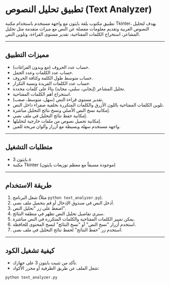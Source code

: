 # تطبيق تحليل النصوص (Text Analyzer)

تطبيق مكتوب بلغة بايثون مع واجهة مستخدم باستخدام مكتبة Tkinter، يهدف لتحليل النصوص العربية وتقديم معلومات مفصلة عن النص مع ميزات متقدمة مثل تحليل المشاعر، استخراج الكلمات المفتاحية، تقدير مستوى القراءة، وتلوين النص.

---

## مميزات التطبيق

- حساب عدد الحروف (مع وبدون الفراغات).
- حساب عدد الكلمات وعدد الجمل.
- حساب متوسط طول الكلمة وكثافة الحروف.
- حساب عدد الكلمات الفريدة ونسبة التكرار.
- تحليل المشاعر (إيجابي، سلبي، محايد) بناءً على كلمات محددة.
- استخراج أهم الكلمات المفتاحية.
- تقدير مستوى قراءة النص (سهل، متوسط، صعب).
- تلوين الكلمات المفتاحية باللون الأزرق والكلمات المتكررة بخلفية صفراء داخل النص.
- إمكانية نسخ النص الأصلي ونسخ نتائج التحليل مباشرة.
- إمكانية حفظ نتائج التحليل في ملف نصي.
- إمكانية تحميل نصوص من ملفات خارجية لتحليلها.
- واجهة مستخدم سهلة وبسيطة مع أزرار وألوان مريحة للعين.

---

## متطلبات التشغيل

- بايثون 3.x
- مكتبة Tkinter (موجودة مسبقاً مع معظم توزيعات بايثون)

---

## طريقة الاستخدام

1. شغل البرنامج (مثلاً `python text_analyzer.py`).
2. أدخل النص في صندوق الإدخال أو قم بتحميل ملف نصي.
3. اضغط على زر "تحليل النص".
4. سترى تفاصيل تحليل النص تظهر في منطقة النتائج.
5. يمكن تمييز الكلمات المفتاحية والكلمات المتكررة في النص مباشرة.
6. استخدم أزرار "نسخ النص" أو "نسخ النتائج" لنسخ المحتوى للحافظة.
7. استخدم زر "حفظ النتائج" لحفظ نتائج التحليل في ملف نصي.

---

## كيفية تشغيل الكود

- تأكد من تثبيت بايثون 3 على جهازك.
- شغل الملف عن طريق الطرفية أو محرر الأكواد:

```bash
python text_analyzer.py
